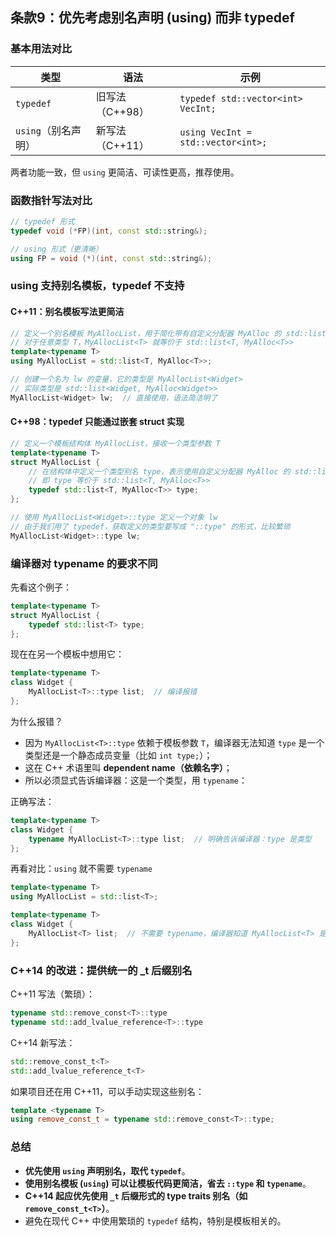 ## 条款9：优先考虑别名声明 (using) 而非 typedef

### 基本用法对比

| 类型                | 语法            | 示例                               |
| ------------------- | --------------- | ---------------------------------- |
| `typedef`           | 旧写法（C++98） | `typedef std::vector<int> VecInt;` |
| `using`（别名声明） | 新写法（C++11） | `using VecInt = std::vector<int>;` |

两者功能一致，但 `using` 更简洁、可读性更高，推荐使用。

### 函数指针写法对比

```cpp
// typedef 形式
typedef void (*FP)(int, const std::string&);

// using 形式（更清晰）
using FP = void (*)(int, const std::string&);
```

### using 支持别名模板，typedef 不支持

#### C++11：别名模板写法更简洁

```cpp
// 定义一个别名模板 MyAllocList，用于简化带有自定义分配器 MyAlloc 的 std::list 写法
// 对于任意类型 T，MyAllocList<T> 就等价于 std::list<T, MyAlloc<T>>
template<typename T>
using MyAllocList = std::list<T, MyAlloc<T>>;

// 创建一个名为 lw 的变量，它的类型是 MyAllocList<Widget>
// 实际类型是 std::list<Widget, MyAlloc<Widget>>
MyAllocList<Widget> lw;  // 直接使用，语法简洁明了
```

#### C++98：typedef 只能通过嵌套 struct 实现

```cpp
// 定义一个模板结构体 MyAllocList，接收一个类型参数 T
template<typename T>
struct MyAllocList {
    // 在结构体中定义一个类型别名 type，表示使用自定义分配器 MyAlloc 的 std::list
    // 即 type 等价于 std::list<T, MyAlloc<T>>
    typedef std::list<T, MyAlloc<T>> type;
};

// 使用 MyAllocList<Widget>::type 定义一个对象 lw
// 由于我们用了 typedef，获取定义的类型要写成 "::type" 的形式，比较繁琐
MyAllocList<Widget>::type lw;
```

### 编译器对 typename 的要求不同

先看这个例子：

```cpp
template<typename T>
struct MyAllocList {
    typedef std::list<T> type;
};
```

现在在另一个模板中想用它：

```cpp
template<typename T>
class Widget {
    MyAllocList<T>::type list;  // 编译报错
};
```

为什么报错？

- 因为 `MyAllocList<T>::type` 依赖于模板参数 `T`，编译器无法知道 `type` 是一个类型还是一个静态成员变量（比如 `int type;`）；
- 这在 C++ 术语里叫 **dependent name（依赖名字）**；
- 所以必须显式告诉编译器：这是一个类型，用 `typename`：

正确写法：

```cpp
template<typename T>
class Widget {
    typename MyAllocList<T>::type list;  // 明确告诉编译器：type 是类型
};
```

再看对比：`using` 就不需要 `typename`

```cpp
template<typename T>
using MyAllocList = std::list<T>;

template<typename T>
class Widget {
    MyAllocList<T> list;  // 不需要 typename，编译器知道 MyAllocList<T> 是类型
};
```

### C++14 的改进：提供统一的 _t 后缀别名

C++11 写法（繁琐）：

```cpp
typename std::remove_const<T>::type
typename std::add_lvalue_reference<T>::type
```

C++14 新写法：

```cpp
std::remove_const_t<T>
std::add_lvalue_reference_t<T>
```

如果项目还在用 C++11，可以手动实现这些别名：

```cpp
template <typename T>
using remove_const_t = typename std::remove_const<T>::type;
```

### 总结

- **优先使用 `using` 声明别名，取代 `typedef`**。
- **使用别名模板 (`using`) 可以让模板代码更简洁，省去 `::type` 和 `typename`**。
- **C++14 起应优先使用 `_t` 后缀形式的 type traits 别名（如 `remove_const_t<T>`）**。
- 避免在现代 C++ 中使用繁琐的 `typedef` 结构，特别是模板相关的。